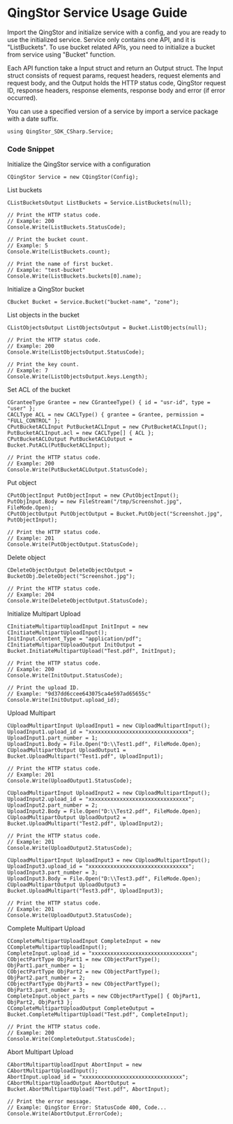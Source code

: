 # QingStor Service Usage Guide

Import the QingStor and initialize service with a config, and you are ready to use the initialized service. Service only contains one API, and it is "ListBuckets".
To use bucket related APIs, you need to initialize a bucket from service using "Bucket" function.

Each API function take a Input struct and return an Output struct. The Input struct consists of request params, request headers, request elements and request body, and the Output holds the HTTP status code, QingStor request ID, response headers, response elements, response body and error (if error occurred).

You can use a specified version of a service by import a service package with a date suffix.

``` .NET
using QingStor_SDK_CSharp.Service;
```

### Code Snippet

Initialize the QingStor service with a configuration

``` .NET
CQingStor Service = new CQingStor(Config);
```

List buckets

``` .NET
CListBucketsOutput ListBuckets = Service.ListBuckets(null);

// Print the HTTP status code.
// Example: 200
Console.Write(ListBuckets.StatusCode);

// Print the bucket count.
// Example: 5
Console.Write(ListBuckets.count);

// Print the name of first bucket.
// Example: "test-bucket"
Console.Write(ListBuckets.buckets[0].name);
```

Initialize a QingStor bucket

``` .NET
CBucket Bucket = Service.Bucket("bucket-name", "zone");
```

List objects in the bucket

``` .NET
CListObjectsOutput ListObjectsOutput = Bucket.ListObjects(null);

// Print the HTTP status code.
// Example: 200
Console.Write(ListObjectsOutput.StatusCode);

// Print the key count.
// Example: 7
Console.Write(ListObjectsOutput.keys.Length);
```

Set ACL of the bucket

``` .NET
CGranteeType Grantee = new CGranteeType() { id = "usr-id", type = "user" };
CACLType ACL = new CACLType() { grantee = Grantee, permission = "FULL_CONTROL" };
CPutBucketACLInput PutBucketACLInput = new CPutBucketACLInput();
PutBucketACLInput.acl = new CACLType[] { ACL };
CPutBucketACLOutput PutBucketACLOutput = Bucket.PutACL(PutBucketACLInput);

// Print the HTTP status code.
// Example: 200
Console.Write(PutBucketACLOutput.StatusCode);
```

Put object

``` .NET
CPutObjectInput PutObjectInput = new CPutObjectInput();
PutObjInput.Body = new FileStream("/tmp/Screenshot.jpg", FileMode.Open);
CPutObjectOutput PutObjectOutput = Bucket.PutObject("Screenshot.jpg", PutObjectInput);
	
// Print the HTTP status code.
// Example: 201
Console.Write(PutObjectOutput.StatusCode);
```

Delete object

``` .NET
CDeleteObjectOutput DeleteObjectOutput = BucketObj.DeleteObject("Screenshot.jpg");

// Print the HTTP status code.
// Example: 204
Console.Write(DeleteObjectOutput.StatusCode);
```

Initialize Multipart Upload

``` .NET
CInitiateMultipartUploadInput InitInput = new CInitiateMultipartUploadInput();
InitInput.Content_Type = "application/pdf";
CInitiateMultipartUploadOutput InitOutput = Bucket.InitiateMultipartUpload("Test.pdf", InitInput);
			
// Print the HTTP status code.
// Example: 200
Console.Write(InitOutput.StatusCode);

// Print the upload ID.
// Example: "9d37dd6ccee643075ca4e597ad65655c"
Console.Write(InitOutput.upload_id);
```

Upload Multipart

``` .NET
CUploadMultipartInput UploadInput1 = new CUploadMultipartInput();
UploadInput1.upload_id = "xxxxxxxxxxxxxxxxxxxxxxxxxxxxxxxx";
UploadInput1.part_number = 1;
UploadInput1.Body = File.Open("D:\\Test1.pdf", FileMode.Open);
CUploadMultipartOutput UploadOutput1 = Bucket.UploadMultipart("Test1.pdf", UploadInput1);
			
// Print the HTTP status code.
// Example: 201
Console.Write(UploadOutput1.StatusCode);

CUploadMultipartInput UploadInput2 = new CUploadMultipartInput();
UploadInput2.upload_id = "xxxxxxxxxxxxxxxxxxxxxxxxxxxxxxxx";
UploadInput2.part_number = 2;
UploadInput2.Body = File.Open("D:\\Test2.pdf", FileMode.Open);
CUploadMultipartOutput UploadOutput2 = Bucket.UploadMultipart("Test2.pdf", UploadInput2);
			
// Print the HTTP status code.
// Example: 201
Console.Write(UploadOutput2.StatusCode);

CUploadMultipartInput UploadInput3 = new CUploadMultipartInput();
UploadInput3.upload_id = "xxxxxxxxxxxxxxxxxxxxxxxxxxxxxxxx";
UploadInput3.part_number = 3;
UploadInput3.Body = File.Open("D:\\Test3.pdf", FileMode.Open);
CUploadMultipartOutput UploadOutput3 = Bucket.UploadMultipart("Test3.pdf", UploadInput3);
			
// Print the HTTP status code.
// Example: 201
Console.Write(UploadOutput3.StatusCode);
```

Complete Multipart Upload

``` .NET
CCompleteMultipartUploadInput CompleteInput = new CCompleteMultipartUploadInput();
CompleteInput.upload_id = "xxxxxxxxxxxxxxxxxxxxxxxxxxxxxxxx";
CObjectPartType ObjPart1 = new CObjectPartType();
ObjPart1.part_number = 1;
CObjectPartType ObjPart2 = new CObjectPartType();
ObjPart2.part_number = 2;
CObjectPartType ObjPart3 = new CObjectPartType();
ObjPart3.part_number = 3;
CompleteInput.object_parts = new CObjectPartType[] { ObjPart1, ObjPart2, ObjPart3 };
CCompleteMultipartUploadOutput CompleteOutput = Bucket.CompleteMultipartUpload("Test.pdf", CompleteInput);
			
// Print the HTTP status code.
// Example: 200
Console.Write(CompleteOutput.StatusCode);
```

Abort Multipart Upload

``` .NET
CAbortMultipartUploadInput AbortInput = new CAbortMultipartUploadInput();
AbortInput.upload_id = "xxxxxxxxxxxxxxxxxxxxxxxxxxxxxxxx";
CAbortMultipartUploadOutput AbortOutput = Bucket.AbortMultipartUpload("Test.pdf", AbortInput);

// Print the error message.
// Example: QingStor Error: StatusCode 400, Code...
Console.Write(AbortOutput.ErrorCode);
```

